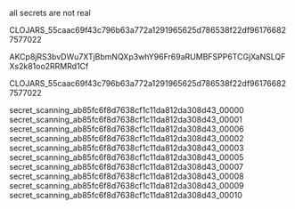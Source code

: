all secrets are not real


CLOJARS_55caac69f43c796b63a772a1291965625d786538f22df961766827577022

AKCp8jRS3bvDWu7XTjBbmNQXp3whY96Fr69aRUMBFSPP6TCGjXaNSLQFXs2k81oo2RRMRd1Cf

CLOJARS_55caac69f43c796b63a772a1291965625d786538f22df961766827577022

secret_scanning_ab85fc6f8d7638cf1c11da812da308d43_00000
secret_scanning_ab85fc6f8d7638cf1c11da812da308d43_00001
secret_scanning_ab85fc6f8d7638cf1c11da812da308d43_00006
secret_scanning_ab85fc6f8d7638cf1c11da812da308d43_00002
secret_scanning_ab85fc6f8d7638cf1c11da812da308d43_00003
secret_scanning_ab85fc6f8d7638cf1c11da812da308d43_00005
secret_scanning_ab85fc6f8d7638cf1c11da812da308d43_00007
secret_scanning_ab85fc6f8d7638cf1c11da812da308d43_00008
secret_scanning_ab85fc6f8d7638cf1c11da812da308d43_00009
secret_scanning_ab85fc6f8d7638cf1c11da812da308d43_00010
 

